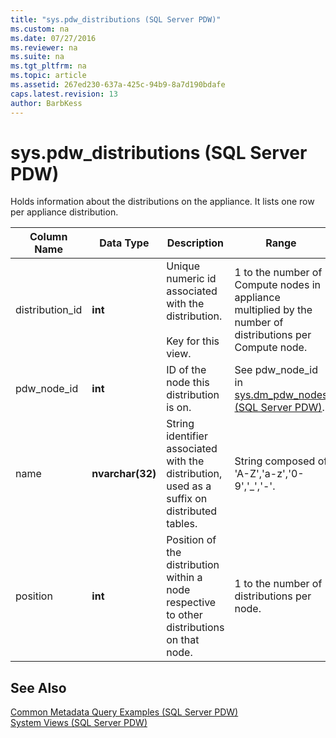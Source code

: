```yaml
---
title: "sys.pdw_distributions (SQL Server PDW)"
ms.custom: na
ms.date: 07/27/2016
ms.reviewer: na
ms.suite: na
ms.tgt_pltfrm: na
ms.topic: article
ms.assetid: 267ed230-637a-425c-94b9-8a7d190bdafe
caps.latest.revision: 13
author: BarbKess
---
```

# sys.pdw_distributions (SQL Server PDW)
Holds information about the distributions on the appliance. It lists one row per appliance distribution.  
  
|Column Name|Data Type|Description|Range|  
|---------------|-------------|---------------|---------|  
|distribution_id|**int**|Unique numeric id associated with the distribution.<br /><br />Key for this view.|1 to the number of Compute nodes in appliance multiplied by the number of distributions per Compute node.|  
|pdw_node_id|**int**|ID of the node this distribution is on.|See pdw_node_id in [sys.dm_pdw_nodes &#40;SQL Server PDW&#41;](../../mpp/sqlpdw/sys-dm-pdw-nodes-sql-server-pdw.md).|  
|name|**nvarchar(32)**|String identifier associated with the distribution, used as a suffix on distributed tables.|String composed of 'A-Z','a-z','0-9','_','-'.|  
|position|**int**|Position of the distribution within a node respective to other distributions on that node.|1 to the number of distributions per node.|  
  
## See Also  
[Common Metadata Query Examples &#40;SQL Server PDW&#41;](../../mpp/sqlpdw/common-metadata-query-examples-sql-server-pdw.md)  
[System Views &#40;SQL Server PDW&#41;](../../mpp/sqlpdw/system-views-sql-server-pdw.md)  
  
